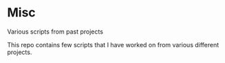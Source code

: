 # Misc
Various scripts from past projects

This repo contains few scripts that I have worked on from various different projects.
